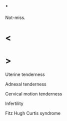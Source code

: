 # .

Not-miss.

# <

# >

Uterine tenderness

Adnexal tenderness

Cervical motion tenderness

Infertility

Fitz Hugh Curtis syndrome
